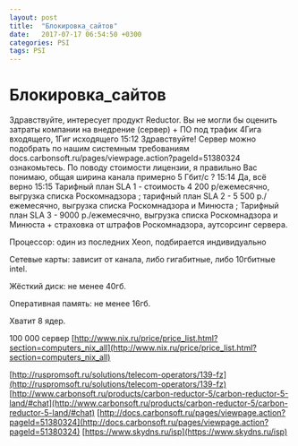 ```yaml
---
layout: post
title:  "Блокировка_сайтов"
date:   2017-07-17 06:54:50 +0300
categories: PSI
tags: PSI
---
```


# Блокировка_сайтов
Здравствуйте, интересует продукт Reductor. Вы не могли бы оценить затраты компании на внедрение (сервер) + ПО под трафик 4Гига входящего, 1Гиг исходящего
15:12
Здравствуйте! Сервер можно подобрать по нашим системным требованиям docs.carbonsoft.ru/pages/viewpage.action?pageId=51380324 ознакомьтесь. По поводу стоимости лицензии, я правильно Вас понимаю, общая ширина канала примерно 5 Гбит/с ?
15:14
Да, всё верно
15:15
Тарифный план SLA 1 - стоимость 4 200 р/ежемесячно, выгрузка списка Роскомнадзора ; тарифный план SLA 2 - 5 500 р./ежемесячно, выгрузка списка Роскомнадзора и Минюста ; Тарифный план SLA 3 - 9000 р./ежемесячно, выгрузка списка Роскомнадзора и Минюста + страховка от штрафов Роскомнадзора, аутсорсинг сервера. 



Процессор: один из последних Xeon, подбирается индивидуально

Сетевые карты: зависит от канала, либо гигабитные, либо 10гбитные intel.

Жёсткий диск: не менее 40гб.

Оперативная память: не менее 16гб.

Хватит 8 ядер.

100 000 сервер
[http://www.nix.ru/price/price_list.html?section=computers_nix_all](http://www.nix.ru/price/price_list.html?section=computers_nix_all)




[http://ruspromsoft.ru/solutions/telecom-operators/139-fz](http://ruspromsoft.ru/solutions/telecom-operators/139-fz)
[http://www.carbonsoft.ru/products/carbon-reductor-5/carbon-reductor-5-land/#chat](http://www.carbonsoft.ru/products/carbon-reductor-5/carbon-reductor-5-land/#chat)
[http://docs.carbonsoft.ru/pages/viewpage.action?pageId=51380324](http://docs.carbonsoft.ru/pages/viewpage.action?pageId=51380324)
[https://www.skydns.ru/isp](https://www.skydns.ru/isp)
